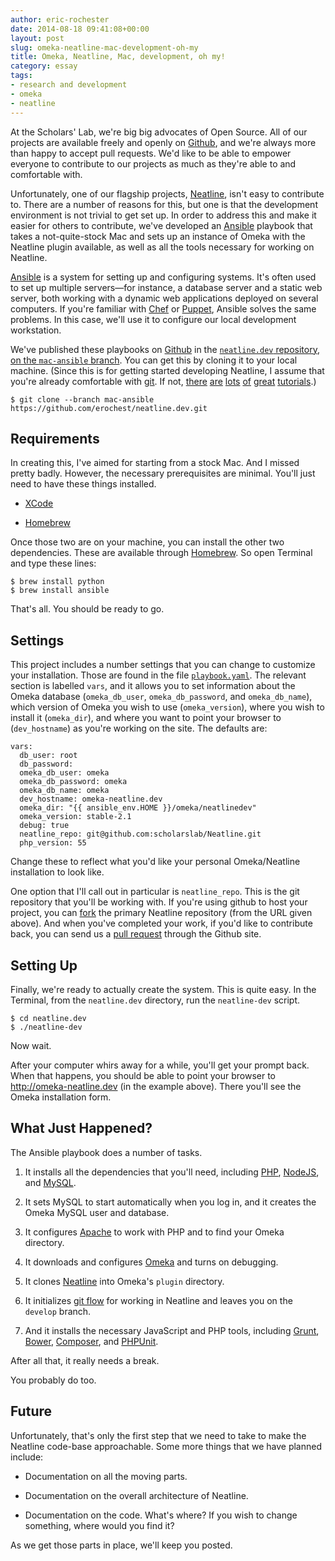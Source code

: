 ```yaml
---
author: eric-rochester
date: 2014-08-18 09:41:08+00:00
layout: post
slug: omeka-neatline-mac-development-oh-my
title: Omeka, Neatline, Mac, development, oh my!
category: essay
tags:
- research and development
- omeka
- neatline
---
```


At the Scholars' Lab, we're big big advocates of Open Source. All of our projects are available freely and openly on [Github](https://github.com/), and we're always more than happy to accept pull requests. We'd like to be able to empower everyone to contribute to our projects as much as they're able to and comfortable with.

Unfortunately, one of our flagship projects, [Neatline](http://neatline.org/), isn't easy to contribute to. There are a number of reasons for this, but one is that the development environment is not trivial to get set up. In order to address this and make it easier for others to contribute, we've developed an [Ansible](http://www.ansible.com/) playbook that takes a not-quite-stock Mac and sets up an instance of Omeka with the Neatline plugin available, as well as all the tools necessary for working on Neatline.

[Ansible](http://www.ansible.com/) is a system for setting up and configuring systems. It's often used to set up multiple servers&mdash;for instance, a database server and a static web server, both working with a dynamic web applications deployed on several computers. If you're familiar with [Chef](http://www.getchef.com/) or [Puppet](http://puppetlabs.com/), Ansible solves the same problems. In this case, we'll use it to configure our local development workstation.

We've published these playbooks on [Github](https://github.com/) in the [`neatline.dev` repository, on the `mac-ansible` branch](https://github.com/erochest/neatline.dev/tree/mac-ansible). You can get this by cloning it to your local machine. (Since this is for getting started developing Neatline, I assume that you're already comfortable with [git](http://git-scm.com/). If not, [there](http://rogerdudler.github.io/git-guide/) [are](https://try.github.io/) [lots](http://www.git-tower.com/learn/) [of](http://gitimmersion.com/) [great](http://www.vogella.com/tutorials/Git/article.html) [tutorials](http://git-scm.com/book).)

```
$ git clone --branch mac-ansible https://github.com/erochest/neatline.dev.git
```



## Requirements



In creating this, I've aimed for starting from a stock Mac. And I missed pretty badly. However, the necessary prerequisites are minimal. You'll just need to have these things installed.





  * [XCode](https://itunes.apple.com/us/app/xcode/id497799835)


  * [Homebrew](http://brew.sh/)



Once those two are on your machine, you can install the other two dependencies. These are available through [Homebrew](http://brew.sh/). So open Terminal and type these lines:

```
$ brew install python
$ brew install ansible
```

That's all. You should be ready to go.



## Settings



This project includes a number settings that you can change to customize your installation. Those are found in the file [`playbook.yaml`](https://github.com/erochest/neatline.dev/blob/mac-ansible/playbook.yaml). The relevant section is labelled `vars`, and it allows you to set information about the Omeka database (`omeka_db_user`, `omeka_db_password`, and `omeka_db_name`), which version of Omeka you wish to use (`omeka_version`), where you wish to install it (`omeka_dir`), and where you want to point your browser to (`dev_hostname`) as you're working on the site. The defaults are:

```
vars:
  db_user: root
  db_password:
  omeka_db_user: omeka
  omeka_db_password: omeka
  omeka_db_name: omeka
  dev_hostname: omeka-neatline.dev
  omeka_dir: "{{ ansible_env.HOME }}/omeka/neatlinedev"
  omeka_version: stable-2.1
  debug: true
  neatline_repo: git@github.com:scholarslab/Neatline.git
  php_version: 55
```

Change these to reflect what you'd like your personal Omeka/Neatline installation to look like.

One option that I'll call out in particular is `neatline_repo`. This is the git repository that you'll be working with. If you're using github to host your project, you can [fork](https://help.github.com/articles/fork-a-repo) the primary Neatline repository (from the URL given above). And when you've completed your work, if you'd like to contribute back, you can send us a [pull request](https://help.github.com/articles/using-pull-requests) through the Github site.



## Setting Up



Finally, we're ready to actually create the system. This is quite easy. In the Terminal, from the `neatline.dev` directory, run the `neatline-dev` script.

```
$ cd neatline.dev
$ ./neatline-dev
```

Now wait.

After your computer whirs away for a while, you'll get your prompt back. When that happens, you should be able to point your browser to http://omeka-neatline.dev (in the example above). There you'll see the Omeka installation form.



## What Just Happened?



The Ansible playbook does a number of tasks.





  1. It installs all the dependencies that you'll need, including [PHP](http://php.net/), [NodeJS](http://nodejs.org/), and [MySQL](http://www.mysql.com/).


  2. It sets MySQL to start automatically when you log in, and it creates the Omeka MySQL user and database.


  3. It configures [Apache](http://httpd.apache.org/) to work with PHP and to find your Omeka directory.


  4. It downloads and configures [Omeka](http://omeka.org/) and turns on debugging.


  5. It clones [Neatline](http://neatline.org/) into Omeka's `plugin` directory.


  6. It initializes [git flow](https://github.com/nvie/gitflow) for working in Neatline and leaves you on the `develop` branch.


  7. And it installs the necessary JavaScript and PHP tools, including [Grunt](http://gruntjs.com/), [Bower](http://bower.io/), [Composer](https://getcomposer.org/), and [PHPUnit](http://phpunit.de/).



After all that, it really needs a break.

You probably do too.



## Future



Unfortunately, that's only the first step that we need to take to make the Neatline code-base approachable. Some more things that we have planned include:





  * Documentation on all the moving parts.


  * Documentation on the overall architecture of Neatline.


  * Documentation on the code. What's where? If you wish to change something, where would you find it?



As we get those parts in place, we'll keep you posted.

